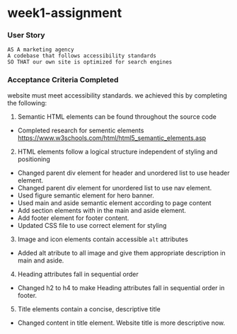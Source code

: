 # week1-assignment
### User Story

```
AS A marketing agency
A codebase that follows accessibility standards
SO THAT our own site is optimized for search engines
```

### Acceptance Criteria Completed

website must meet accessibility standards. we achieved this by completing the following:

1.  Semantic HTML elements can be found throughout the source code

 * Completed research for sementic elements 
 https://www.w3schools.com/html/html5_semantic_elements.asp

2. HTML elements follow a logical structure independent of styling and positioning

 * Changed parent div element for header and unordered list to use header element.
 * Changed parent div element for unordered list to use nav element.
 * Used figure semantic element for hero banner.
 * Used main and aside semantic element according to page content
 * Add section elements with in the main and aside element.
 * Add footer element for footer content.
 * Updated CSS file to use correct element for styling
3. Image and icon elements contain accessible `alt` attributes

 * Added alt atribute to all image and give them appropriate description in main and aside.

4. Heading attributes fall in sequential order
 * Changed h2 to h4 to make Heading attributes fall in sequential order in footer.

5. Title elements contain a concise, descriptive title
 * Changed content in title element. Website title is more descriptive now.



